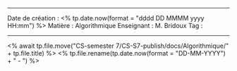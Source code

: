 ---

 Date de création : <% tp.date.now(format = "dddd DD MMMM yyyy HH:mm") %>
 Matière : Algorithmique
 Enseignant : M. Bridoux
 Tag :

---

 <% await tp.file.move("CS-semester 7/CS-S7-publish/docs/Algorithmique/" + tp.file.title) %>
 <% tp.file.rename(tp.date.now(format = "DD-MM-YYYY") + " - ") %>
